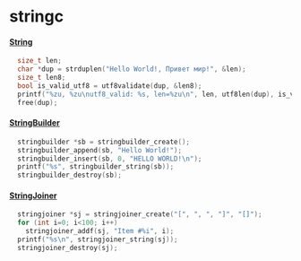 # stringc

#### [String](https://github.com/Anotra/stringc/blob/main/include/stringc/string.h)
```c
  size_t len;
  char *dup = strduplen("Hello World!, Привет мир!", &len);
  size_t len8;
  bool is_valid_utf8 = utf8validate(dup, &len8);
  printf("%zu, %zu\nutf8_valid: %s, len=%zu\n", len, utf8len(dup), is_valid_utf8 ? "t" : "f", len8); 
  free(dup);
```

#### [StringBuilder](https://github.com/Anotra/stringc/blob/main/include/stringc/stringbuilder.h)
```c
  stringbuilder *sb = stringbuilder_create();
  stringbuilder_append(sb, "Hello World!");
  stringbuilder_insert(sb, 0, "HELLO WORLD!\n");
  printf("%s", stringbuilder_string(sb));
  stringbuilder_destroy(sb);
```

#### [StringJoiner](https://github.com/Anotra/stringc/blob/main/include/stringc/stringjoiner.h)
```c
  stringjoiner *sj = stringjoiner_create("[", ", ", "]", "[]");
  for (int i=0; i<100; i++)
    stringjoiner_addf(sj, "Item #%i", i);
  printf("%s\n", stringjoiner_string(sj));
  stringjoiner_destroy(sj);
```
